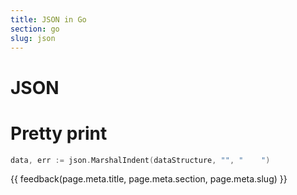 ```yaml
---
title: JSON in Go
section: go
slug: json
---
```


# JSON

# Pretty print

```go
data, err := json.MarshalIndent(dataStructure, "", "    ")
```


{{ feedback(page.meta.title, page.meta.section, page.meta.slug) }}
